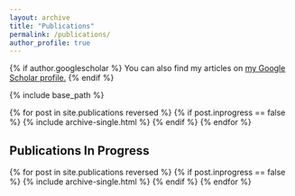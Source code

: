 ```yaml
---
layout: archive
title: "Publications"
permalink: /publications/
author_profile: true
---
```


{% if author.googlescholar %}
  You can also find my articles on <u><a href="{{author.googlescholar}}">my Google Scholar profile</a>.</u>
{% endif %}

{% include base_path %}

{% for post in site.publications reversed %}
  {% if post.inprogress == false %}
    {% include archive-single.html %}
  {% endif %}
{% endfor %}

## Publications In Progress

{% for post in site.publications reversed %}
  {% if post.inprogress == false %}
    {% include archive-single.html %}
  {% endif %}
{% endfor %}